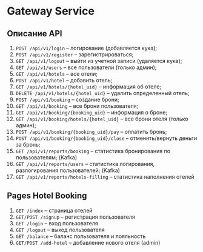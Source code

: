 # Gateway Service

## Описание API
1. `POST /api/v1/login` – логирование (добавляется кука);
2. `POST /api/v1/register` – зарегистрироваться;
3. `GET /api/v1/logout` – выйти из учетной записи (удаляется кука);
4. `GET /api/v1/users` – все пользователи (только админ);
5. `GET /api/v1/hotels` – все отели;
6. `POST /api/v1/hotel` – добавить отель;
7. `GET /api/v1/hotels/{hotel_uid}` – информация об отеле;
8. `DELETE /api/v1/hotels/{hotel_uid}` – удалить определенный отель;
9. `POST /api/v1/booking` – создание брони;
10. `GET /api/v1/booking` – все брони пользователя;
11. `GET /api/v1/booking/{booking_uid}` – информация о броне;
12. `GET /api/v1/booking/hotels/{hotel_uid}` – все брони отеля (только админ);
13. `POST /api/v1/booking/{booking_uid}/pay` – оплатить бронь;
14. `POST /api/v1/booking/{booking_uid}/close` – отменить/вернуть деньги за бронь;
15. `GET /api/v1/reports/booking` – статистика бронирования по пользователям; (Kafka)
16. `GET /api/v1/reports/users` – статистика логирования, разлогирования пользователей; (Kafka)
17. `GET /api/v1/reports/hotels-filling` – статистика наполнения отелей

## Pages Hotel Booking

1. `GET /index` – страница отелей 
2. `GET/POST /signup` – регистрация пользователя 
3. `GET /login` – вход пользователя
4. `GET /logout` – выход пользователя 
5. `GET /balance` – баланс пользователя и лояльность
2. `GET/POST /add-hotel` – добавление нового отеля (admin)
